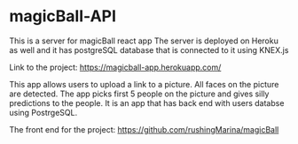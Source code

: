 # magicBall-API
This is a server for magicBall react app
The server is deployed on Heroku as well and it has postgreSQL database that is connected to it using KNEX.js 

Link to the project: https://magicball-app.herokuapp.com/ 

This app allows users to upload a link to a picture. All faces on the picture are detected. The app picks first 5 people on the picture and gives silly predictions to the people. It is an app that has back end with users databse using PostrgeSQL.  

The front end for the project: https://github.com/rushingMarina/magicBall
